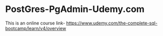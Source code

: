 # PostGres-PgAdmin-Udemy.com
This is an online course link-  https://www.udemy.com/the-complete-sql-bootcamp/learn/v4/overview
